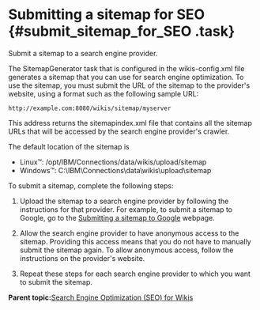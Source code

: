 # Submitting a sitemap for SEO {#submit_sitemap_for_SEO .task}

Submit a sitemap to a search engine provider.

The SitemapGenerator task that is configured in the wikis-config.xml file generates a sitemap that you can use for search engine optimization. To use the sitemap, you must submit the URL of the sitemap to the provider's website, using a format such as the following sample URL:

```
http://example.com:8080/wikis/sitemap/myserver 
```

This address returns the sitemapindex.xml file that contains all the sitemap URLs that will be accessed by the search engine provider's crawler.

The default location of the sitemap is

-   Linux™: /opt/IBM/Connections/data/wikis/upload/sitemap
-   Windows™: C:\\IBM\\Connections\\data\\wikis\\upload\\sitemap

To submit a sitemap, complete the following steps:

1.  Upload the sitemap to a search engine provider by following the instructions for that provider. For example, to submit a sitemap to Google, go to the [Submitting a sitemap to Google](http://support.google.com/sites/bin/answer.py?hl=en&answer=100283) webpage.

2.  Allow the search engine provider to have anonymous access to the sitemap. Providing this access means that you do not have to manually submit the sitemap again. To allow anonymous access, follow the instructions on the provider's website.

3.  Repeat these steps for each search engine provider to which you want to submit the sitemap.


**Parent topic:**[Search Engine Optimization \(SEO\) for Wikis](../admin/c_admin_wikis_SEO.md)

